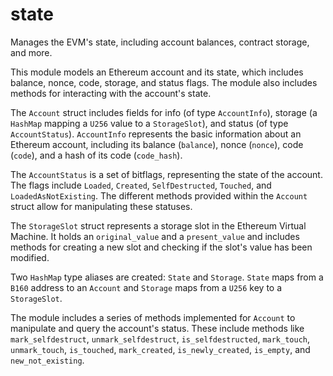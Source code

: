 # state

Manages the EVM's state, including account balances, contract storage, and more.

This module models an Ethereum account and its state, which includes balance, nonce, code, storage, and status flags. The module also includes methods for interacting with the account's state.

The `Account` struct includes fields for info (of type `AccountInfo`), storage (a `HashMap` mapping a `U256` value to a `StorageSlot`), and status (of type `AccountStatus`). `AccountInfo` represents the basic information about an Ethereum account, including its balance (`balance`), nonce (`nonce`), code (`code`), and a hash of its code (`code_hash`).

The `AccountStatus` is a set of bitflags, representing the state of the account. The flags include `Loaded`, `Created`, `SelfDestructed`, `Touched`, and `LoadedAsNotExisting`. The different methods provided within the `Account` struct allow for manipulating these statuses.

The `StorageSlot` struct represents a storage slot in the Ethereum Virtual Machine. It holds an `original_value` and a `present_value` and includes methods for creating a new slot and checking if the slot's value has been modified.

Two `HashMap` type aliases are created: `State` and `Storage`. `State` maps from a `B160` address to an `Account` and `Storage` maps from a `U256` key to a `StorageSlot`.

The module includes a series of methods implemented for `Account` to manipulate and query the account's status. These include methods like `mark_selfdestruct`, `unmark_selfdestruct`, `is_selfdestructed`, `mark_touch`, `unmark_touch`, `is_touched`, `mark_created`, `is_newly_created`, `is_empty`, and `new_not_existing`.
